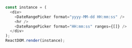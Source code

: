 <!--start-code-->

```js
const instance = (
  <div>
    <DateRangePicker format="yyyy-MM-dd HH:mm:ss" />
    <hr />
    <DateRangePicker format="HH:mm:ss" ranges={[]} />
  </div>
);
ReactDOM.render(instance);
```

<!--end-code-->

